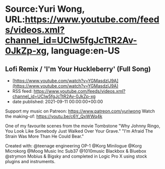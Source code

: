 # Source:Yuri Wong, URL:https://www.youtube.com/feeds/videos.xml?channel_id=UCIw5fgJcTtR2Av-0JkZp-xg, language:en-US

## Lofi Remix / 'I'm Your Huckleberry' (Full Song)
 - [https://www.youtube.com/watch?v=YGMasdzlJ9A](https://www.youtube.com/watch?v=YGMasdzlJ9A)
 - RSS feed: https://www.youtube.com/feeds/videos.xml?channel_id=UCIw5fgJcTtR2Av-0JkZp-xg
 - date published: 2021-09-11 00:00:00+00:00

Support my music on Patreon: https://www.patreon.com/yuriwong Watch the making-of: https://youtu.be/c6Y_QxWWq4k

One of my favourite scenes from the movie Tombstone
"Why Johnny Ringo, You Look Like Somebody Just Walked Over Your Grave."
"I'm Afraid The Strain Was More Than He Could Bear."

Created with:
@teenage engineering   OP-1
 @Korg  Minilogue
 @Korg  Microkorg
 @Moog Music Inc    Sub37
 @1010music   Blackbox & Bluebox
 @strymon   Mobius & Bigsky
and completed in Logic Pro X using stock plugins and instruments.

